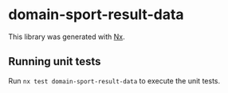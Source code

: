 # domain-sport-result-data

This library was generated with [Nx](https://nx.dev).

## Running unit tests

Run `nx test domain-sport-result-data` to execute the unit tests.
